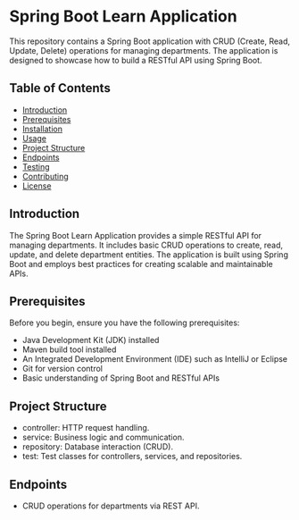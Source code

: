 # Spring Boot Learn Application

This repository contains a Spring Boot application with CRUD (Create, Read, Update, Delete) operations for managing departments. The application is designed to showcase how to build a RESTful API using Spring Boot.

## Table of Contents

- [Introduction](#introduction)
- [Prerequisites](#prerequisites)
- [Installation](#installation)
- [Usage](#usage)
- [Project Structure](#project-structure)
- [Endpoints](#endpoints)
- [Testing](#testing)
- [Contributing](#contributing)
- [License](#license)

## Introduction

The Spring Boot Learn Application provides a simple RESTful API for managing departments. It includes basic CRUD operations to create, read, update, and delete department entities. The application is built using Spring Boot and employs best practices for creating scalable and maintainable APIs.

## Prerequisites

Before you begin, ensure you have the following prerequisites:

- Java Development Kit (JDK) installed
- Maven build tool installed
- An Integrated Development Environment (IDE) such as IntelliJ or Eclipse
- Git for version control
- Basic understanding of Spring Boot and RESTful APIs

## Project Structure
- controller: HTTP request handling.
- service: Business logic and communication.
- repository: Database interaction (CRUD).
- test: Test classes for controllers, services, and repositories.
## Endpoints
- CRUD operations for departments via REST API.


